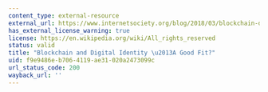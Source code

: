 ```yaml
---
content_type: external-resource
external_url: https://www.internetsociety.org/blog/2018/03/blockchain-digital-identity-good-fit/
has_external_license_warning: true
license: https://en.wikipedia.org/wiki/All_rights_reserved
status: valid
title: "Blockchain and Digital Identity \u2013A Good Fit?"
uid: f9e9486e-b706-4119-ae31-020a2473099c
url_status_code: 200
wayback_url: ''
---
```


